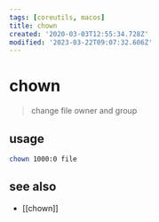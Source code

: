 ```yaml
---
tags: [coreutils, macos]
title: chown
created: '2020-03-03T12:55:34.728Z'
modified: '2023-03-22T09:07:32.606Z'
---
```


# chown

> change file owner and group

## usage

```sh
chown 1000:0 file
```

## see also

- [[chown]]

